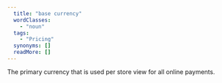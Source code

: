 ```yaml
---
  title: "base currency"
  wordClasses: 
    - "noun"
  tags: 
    - "Pricing"
  synonyms: []
  readMore: []
---
```

The primary currency that is used per store view for all online payments.
